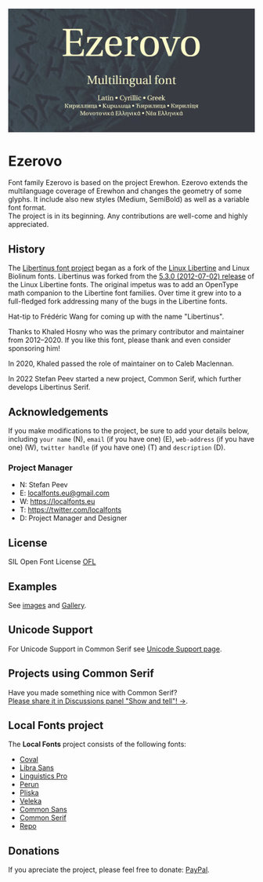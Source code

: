 ![Sample Image](/images/Ezerovo_950x475_01.jpg)

Ezerovo
============

Font family Ezerovo is based on the project Erewhon. Ezerovo extends the multilanguage coverage of Erewhon and changes the geometry of some glyphs. It include also new styles (Medium, SemiBold) as well as a variable font format.  
The project is in its beginning. Any contributions are well-come and highly appreciated.  

History 
-------

The [Libertinus font project](https://github.com/alerque/libertinus)
began as a fork of the [Linux Libertine](https://en.wikipedia.org/wiki/Linux_Libertine) and Linux Biolinum fonts.
Libertinus was forked from the [5.3.0 (2012-07-02) release](https://sourceforge.net/projects/linuxlibertine/files/linuxlibertine/) of the Linux Libertine fonts.
The original impetus was to add an OpenType math companion to the Libertine font families.
Over time it grew into to a full-fledged fork addressing many of the bugs in the Libertine fonts.

Hat-tip to Frédéric Wang for coming up with the name "Libertinus".

Thanks to Khaled Hosny who was the primary contributor and maintainer from 2012–2020.
If you like this font, please thank and even consider sponsoring him!

In 2020, Khaled passed the role of maintainer on to Caleb Maclennan.

In 2022 Stefan Peev started a new project, Common Serif, which further develops Libertinus Serif.

Acknowledgements
----------------

If you make modifications to the project, be sure to add your details below, including <code>your name</code> (N), <code>email</code> (if you have one) (E), <code>web-address</code> (if you have one) (W), <code>twitter handle</code> (if you have one) (T) and <code>description</code> (D).

### Project Manager

+ N: Stefan Peev
+ E: localfonts.eu@gmail.com
+ W: https://localfonts.eu
+ T: https://twitter.com/localfonts
+ D: Project Manager and Designer

License
-------

SIL Open Font License [OFL](documentation/OFL.txt)

Examples
--------

See [images](/images/) and [Gallery](/images/Gallery.md).

Unicode Support
---------------

For Unicode Support in Common Serif see [Unicode Support page](https://github.com/StefanPeev/Common-Serif/blob/main/documentation/Unicode%20Support.md).
  
Projects using Common Serif
---------------------------

Have you made something nice with Common Serif?  
[Please share it in Discussions panel "Show and tell"! →](https://github.com/StefanPeev/Common-Serif/discussions/categories/show-and-tell).  
  
Local Fonts project
-------------------

The **Local Fonts** project consists of the following fonts:

+ [Coval](https://github.com/StefanPeev/coval)
+ [Libra Sans](https://github.com/StefanPeev/Libra-Sans)
+ [Linguistics Pro](https://github.com/StefanPeev/Linguistics-Pro)
+ [Perun](https://github.com/StefanPeev/Perun)
+ [Pliska](https://github.com/StefanPeev/Pliska)
+ [Veleka](https://github.com/StefanPeev/Veleka)
+ [Common Sans](https://github.com/StefanPeev/Common-Sans)
+ [Common Serif](https://github.com/StefanPeev/Common-Serif)
+ [Repo](https://github.com/StefanPeev/Repo)

Donations
---------

If you apreciate the project, please feel free to donate: [PayPal](https://www.paypal.me/localfonts).

